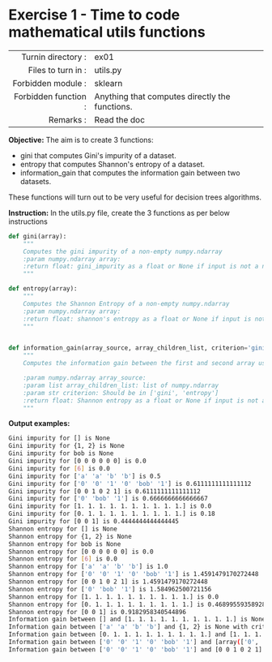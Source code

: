 # Exercise 1 - Time to code mathematical utils functions

|                         |                    |
| -----------------------:| ------------------ |
|   Turnin directory :    |  ex01              |
|   Files to turn in :    |  utils.py          |
|   Forbidden module :    |  sklearn           |
|   Forbidden function :  |  Anything that computes directly the functions. |
|   Remarks :             |  Read the doc      |


**Objective:**
The aim is to create 3 functions:
- gini that computes Gini's impurity of a dataset.
- entropy that computes Shannon's entropy of a dataset.
- information_gain that computes the information gain between two datasets.

These functions will turn out to be very useful for decision trees algorithms.


**Instruction:**
In the utils.py file, create the 3 functions as per below instructions

```python
def gini(array):
    """
    Computes the gini impurity of a non-empty numpy.ndarray
    :param numpy.ndarray array: 
    :return float: gini_impurity as a float or None if input is not a non-empty numpy.ndarray 
    """

def entropy(array):
    """
    Computes the Shannon Entropy of a non-empty numpy.ndarray
    :param numpy.ndarray array: 
    :return float: shannon's entropy as a float or None if input is not a non-empty numpy.ndarray 
    """


def information_gain(array_source, array_children_list, criterion='gini'):
    """
    Computes the information gain between the first and second array using the criterion ('gini' or 'entropy')

    :param numpy.ndarray array_source:
    :param list array_children_list: list of numpy.ndarray
    :param str criterion: Should be in ['gini', 'entropy']
    :return float: Shannon entropy as a float or None if input is not a non-empty numpy.ndarray or None if invalid input
    """

```

**Output examples:**
```bash
Gini impurity for [] is None
Gini impurity for {1, 2} is None
Gini impurity for bob is None
Gini impurity for [0 0 0 0 0 0] is 0.0
Gini impurity for [6] is 0.0
Gini impurity for ['a' 'a' 'b' 'b'] is 0.5
Gini impurity for ['0' '0' '1' '0' 'bob' '1'] is 0.6111111111111112
Gini impurity for [0 0 1 0 2 1] is 0.6111111111111112
Gini impurity for ['0' 'bob' '1'] is 0.6666666666666667
Gini impurity for [1. 1. 1. 1. 1. 1. 1. 1. 1. 1.] is 0.0
Gini impurity for [0. 1. 1. 1. 1. 1. 1. 1. 1. 1.] is 0.18
Gini impurity for [0 0 1] is 0.4444444444444445
Shannon entropy for [] is None
Shannon entropy for {1, 2} is None
Shannon entropy for bob is None
Shannon entropy for [0 0 0 0 0 0] is 0.0
Shannon entropy for [6] is 0.0
Shannon entropy for ['a' 'a' 'b' 'b'] is 1.0
Shannon entropy for ['0' '0' '1' '0' 'bob' '1'] is 1.4591479170272448
Shannon entropy for [0 0 1 0 2 1] is 1.4591479170272448
Shannon entropy for ['0' 'bob' '1'] is 1.584962500721156
Shannon entropy for [1. 1. 1. 1. 1. 1. 1. 1. 1. 1.] is 0.0
Shannon entropy for [0. 1. 1. 1. 1. 1. 1. 1. 1. 1.] is 0.4689955935892812
Shannon entropy for [0 0 1] is 0.9182958340544896
Information gain between [] and [1. 1. 1. 1. 1. 1. 1. 1. 1. 1.] is None with criterion 'gini' and None with criterion 'entropy'
Information gain between ['a' 'a' 'b' 'b'] and {1, 2} is None with criterion 'gini' and None with criterion 'entropy'
Information gain between [0. 1. 1. 1. 1. 1. 1. 1. 1. 1.] and [1. 1. 1. 1. 1. 1. 1. 1. 1. 1.] is 0.18 with criterion 'gini' and 0.4689955935892812 with criterion 'entropy'
Information gain between ['0' '0' '1' '0' 'bob' '1'] and [array(['0', 'bob', '1'], dtype='<U21'), array([0, 0, 1])] is 0.05555555555555561 with criterion 'gini' and 0.20751874963942196 with criterion 'entropy'
Information gain between ['0' '0' '1' '0' 'bob' '1'] and [0 0 1 0 2 1] is 0.0 with criterion 'gini' and 0.0 with criterion 'entropy'
```